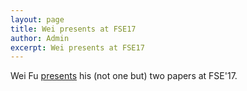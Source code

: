 ```yaml
---
layout: page
title: Wei presents at FSE17
author: Admin
excerpt: Wei presents at FSE17
---
```

Wei Fu [presents](https://twitter.com/timmenzies/status/905359356241346560) his (not one but) two papers at FSE'17. 
